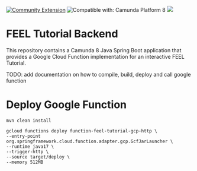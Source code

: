 [![Community Extension](https://img.shields.io/badge/Community%20Extension-An%20open%20source%20community%20maintained%20project-FF4700)](https://github.com/camunda-community-hub/community)
![Compatible with: Camunda Platform 8](https://img.shields.io/badge/Compatible%20with-Camunda%20Platform%208-0072Ce)
[![](https://img.shields.io/badge/Lifecycle-Incubating-blue)](https://github.com/Camunda-Community-Hub/community/blob/main/extension-lifecycle.md#incubating-)

# FEEL Tutorial Backend

This repository contains a Camunda 8 Java Spring Boot application that provides a Google Cloud Function
implementation for an interactive FEEL Tutorial.

TODO: add documentation on how to compile, build, deploy and call google function

# Deploy Google Function

```shell
mvn clean install

gcloud functions deploy function-feel-tutorial-gcp-http \
--entry-point org.springframework.cloud.function.adapter.gcp.GcfJarLauncher \
--runtime java17 \
--trigger-http \
--source target/deploy \
--memory 512MB
```


